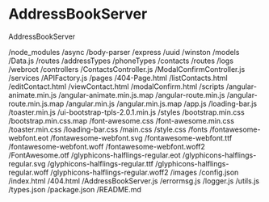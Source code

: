 # AddressBookServer
AddressBookServer

<!-- Structure -->

/node_modules <!-- folder : include node module -->
	/async
	/body-parser
	/express
	/uuid
	/winston
/models <!-- folder : include models  -->
	/Data.js <!-- handle all queries -->
/routes <!-- folder : include routes  -->
	/addressTypes <!-- REST url : /address-types -->
	/phoneTypes <!-- REST url : /phone-types -->
	/contacts <!-- REST url : /contatcs -->
	/routes <!-- REST url : setting -->
/logs <!-- folder : error-logs.logs -->
/webroot <!-- folder : angular app -->
	/controllers <!-- folder : angular controllers -->
		/ContactsController.js <!-- contact controller -->
		/ModalConfirmController.js <!-- modal controller -->
	/services <!-- folder : angular services -->
		/APIFactory.js
	/pages <!-- folder : angular services -->
		/404-Page.html <!-- 404 error pages by angular router -->
		/listContacts.html <!-- list contact mockup -->
		/editContact.html <!-- edit contact mockup -->
		/viewContact.html <!-- view contact mockup -->
		/modalConfirm.html <!-- modal confirmation mockup -->
	/scripts
		/angular-animate.min.js
		/angular-animate.min.js.map
		/angular-route.min.js
		/angular-route.min.js.map
		/angular.min.js
		/angular.min.js.map
		/app.js
		/loading-bar.js
		/toaster.min.js
		/ui-bootstrap-tpls-2.0.1.min.js
	/styles <!-- style files -->
		/bootstrap.min.css
		/bootstrap.min.css.map
		/font-awesome.css
		/font-awesome.min.css
		/toaster.min.css
		/loading-bar.css
		/main.css <!-- common styles -->
		/style.css <!-- contact styles -->
	/fonts <!-- fonts files -->
		/fontawesome-webfont.eot
		/fontawesome-webfont.svg
		/fontawesome-webfont.ttf
		/fontawesome-webfont.woff
		/fontawesome-webfont.woff2
		/FontAwesome.otf
		/glyphicons-halflings-regular.eot
		/glyphicons-halflings-regular.svg
		/glyphicons-halflings-regular.ttf
		/glyphicons-halflings-regular.woff
		/glyphicons-halflings-regular.woff2
	/images
	/config.json <!-- server port and angular RESTUrl setting json -->
	/index.html <!-- angular app html -->
	/404.html <!-- 404 error by server-side -->
/AddressBookServer.js <!-- node run script -->
/errormsg.js <!-- error message set -->
/logger.js <!-- winston logger node.js module -->
/utils.js <!-- common node.js module -->
/types.json <!-- phone and address types set -->
/package.json <!-- node.js install module set -->
/README.md <!-- read.me instruction -->
